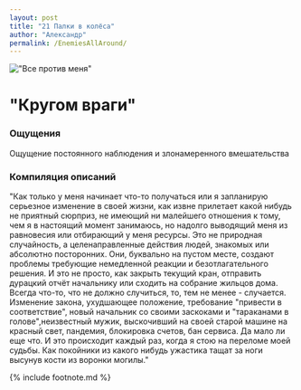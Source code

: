 ```yaml
---
layout: post
title: "21 Палки в колёса"
author: "Александр"
permalink: /EnemiesAllAround/
---
```

!["Все против меня"](/_img/21/jpg)
# "Кругом враги"

### Ощущения
Ощущение постоянного наблюдения и злонамеренного вмешательства

### Компиляция описаний
"Как только у меня начинает что-то получаться или я запланирую серьезное изменение в своей жизни, как извне прилетает какой нибудь не приятный сюрприз, не имеющий ни малейшего отношения к тому, чем я в настоящий момент занимаюсь, но надолго выводящий меня из равновесия или отбирающий у меня ресурсы. Это не природная случайность, а целенаправленные действия людей, знакомых или абсолютно посторонних. Они, буквально на пустом месте, создают проблемы требующие немедленной реакции и безотлагательного решения. И это не просто, как закрыть текущий кран, отправить дурацкий отчёт начальнику или сходить на собрание жильцов дома. Всегда что-то, что не должно случиться, то, тем не менее - случается. Изменение закона, ухудшающее положение, требование "привести в соответствие", новый начальник со своими заскоками и "тараканами в голове",неизвестный мужик, выскочивший на своей старой машине на красный свет, пандемия, блокировка счетов, бан сервиса. Да мало ли еще что. И это происходит каждый раз, когда я стою на переломе моей судьбы. Как покойники из какого нибудь ужастика тащат за ноги высунув кости из воронки могилы." 

{% include footnote.md %}
